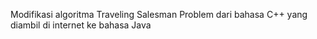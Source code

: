 Modifikasi algoritma Traveling Salesman Problem dari bahasa C++ yang diambil di internet ke bahasa Java
